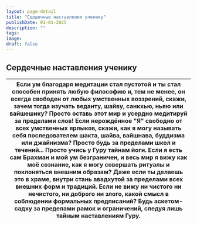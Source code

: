 ```yaml
---
layout: page-detail
title: "Сердечные наставления ученику"
publishDate: 01-01-2025
description: ""
tags:
image:
draft: false
---
```


## Сердечные наставления ученику
| Если ум благодаря медитации стал пустотой и ты стал способен принять любую философию и, тем не менее, он всегда свободен от любых умственных воззрений, скажи, зачем тогда изучать веданту, шайву, санкхью, ньяю или вайшешику? Просто оставь этот мир и усердно медитируй за пределами слов! Если нерождённое "Я" свободно от всех умственных ярлыков, скажи, как я могу называть себя последователем шакта, шайва, вайшнава, буддизма или джайнизма? Просто будь за пределами школ и течений... Просто учись у Гуру тайнам йоги. Если я есть сам Брахман и мой ум безграничен, и весь мир я вижу как моё сознание, как я могу совершать ритуалы и поклоняться внешним образам? Даже если ты делаешь это в храме, внутри стань авадхутой за пределами всех внешних форм и традиций. Если не вижу ни чистого ни нечистого, ни доброго ни злого, какой смысл в соблюдении формальных предписаний? Будь аскетом-садху за пределами рамок и ограничений, следуя лишь тайным наставлениям Гуру. |
| ------------------------------------------------------------------------------------------------------------------------------------------------------------------------------------------------------------------------------------------------------------------------------------------------------------------------------------------------------------------------------------------------------------------------------------------------------------------------------------------------------------------------------------------------------------------------------------------------------------------------------------------------------------------------------------------------------------------------------------------------------------------------------------------------------------------------------------------------------------------------------------------------------------------------------------------------------------------------------------------- |
  
  
